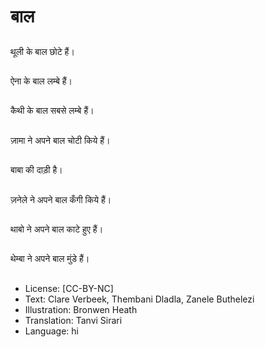# बाल

##
थूली के बाल छोटे हैं।

##
ऐना के बाल लम्बे हैं।

##
कैथी के बाल सबसे लम्बे हैं।

##
ज़ामा ने अपने बाल चोटी किये हैं।

##
बाबा की दाड़ी है।

##
ज़नेले ने अपने बाल कँगी किये हैं।

##
थाबो ने अपने बाल काटे हुए हैं।

##
थेम्बा ने अपने बाल मुंडे हैं।

##
* License: [CC-BY-NC]
* Text: Clare Verbeek, Thembani Dladla, Zanele Buthelezi
* Illustration: Bronwen Heath
* Translation: Tanvi Sirari
* Language: hi

